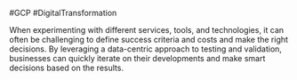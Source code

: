 #GCP #DigitalTransformation 

When experimenting with different services, tools, and technologies, it can often be challenging to define success criteria and costs and make the right decisions. By leveraging a data-centric approach to testing and validation, businesses can quickly iterate on their developments and make smart decisions based on the results.